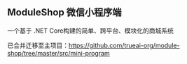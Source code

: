 ## ModuleShop 微信小程序端

一个基于 .NET Core构建的简单、跨平台、模块化的商城系统

已合并迁移至主项目：<https://github.com/trueai-org/module-shop/tree/master/src/mini-program>